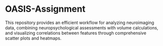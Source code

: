 # OASIS-Assignment
This repository provides an efficient workflow for analyzing neuroimaging data, combining neuropsychological assessments with volume calculations, and visualizing correlations between features through comprehensive scatter plots and heatmaps.
